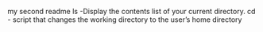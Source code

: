 my second readme
ls -Display the contents list of your current directory.
cd - script that changes the working directory to the user’s home directory
